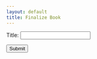 ```yaml
---
layout: default
title: Finalize Book
---
```


Title:
<input type="text" id="Title" name="Title">

<input type="submit" name="submit" onclick="updateBookOverride()" >

<script>
    const url = new URL(window.location.href);
    const jsonData = url.searchParams.get('overrideData');
    console.log(jsonData);
    const bookData = JSON.parse(jsonData);
    document.getElementById("Title").value = bookData.name;

    updateBookOverride = function() {
        var workId = url.searchParams.get('workId');
        var title = document.getElementById("Title").value;

        bookData.name = title;
        var data = JSON.stringify(bookData);
        var cover = url.searchParams.get('cover');

        window.location.href =  "https://books.api.dacubeking.com/updateBookOverride?workId=" + workId + "&overrideData=" + encodeURIComponent(data) + "&cover=" + cover;
    }
</script>
